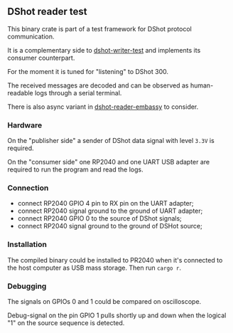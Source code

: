 ## DShot reader test

This binary crate is part of a test framework for DShot protocol communication.

It is a complementary side to [dshot-writer-test](https://github.com/tarasstruk/dshot-writer-test)
and implements its consumer counterpart.

For the moment it is tuned for "listening" to DShot 300.

The received messages are decoded 
and can be observed as human-readable logs through a serial terminal.

There is also async variant in [dshot-reader-embassy](https://github.com/tarasstruk/dshot-reader-embassy) to consider.

### Hardware

On the "publisher side" a sender of DShot data signal
with level `3.3V` is required.

On the "consumer side" one RP2040 and one UART USB adapter 
are required to run the program and read the logs.

### Connection

- connect RP2040 GPIO 4 pin to RX pin on the UART adapter;
- connect RP2040 signal ground to the ground of UART adapter;
- connect RP2040 GPIO 0 to the source of DShot signals;
- connect RP2040 signal ground to the ground of DSHot source;

### Installation

The compiled binary could be installed to PR2040 when it's
connected to the host computer as USB mass storage.
Then run `cargo r`.

### Debugging

The signals on GPIOs 0 and 1 could be compared on oscilloscope.

Debug-signal on the pin GPIO 1 pulls shortly up and down
when the logical "1" on the source sequence is detected.
